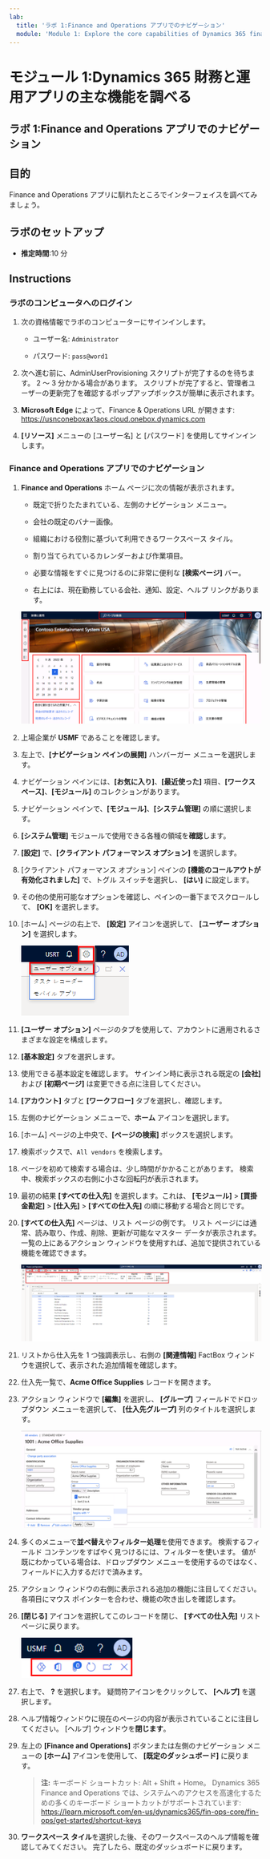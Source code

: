 ```yaml
---
lab:
  title: 'ラボ 1:Finance and Operations アプリでのナビゲーション'
  module: 'Module 1: Explore the core capabilities of Dynamics 365 finance and operations apps'
---
```


# モジュール 1:Dynamics 365 財務と運用アプリの主な機能を調べる

## ラボ 1:Finance and Operations アプリでのナビゲーション

## 目的

Finance and Operations アプリに馴れたところでインターフェイスを調べてみましょう。

## ラボのセットアップ

- **推定時間**:10 分

## Instructions

### ラボのコンピュータへのログイン

1.  次の資格情報でラボのコンピューターにサインインします。

    - ユーザー名: `Administrator`

    - パスワード: `pass@word1`

1.  次へ進む前に、AdminUserProvisioning スクリプトが完了するのを待ちます。 2 ～ 3 分かかる場合があります。 スクリプトが完了すると、管理者ユーザーの更新完了を確認するポップアップボックスが簡単に表示されます。 

1.  **Microsoft Edge** によって、Finance & Operations URL が開きます: <https://usnconeboxax1aos.cloud.onebox.dynamics.com>

1.  **[リソース]** メニューの [ユーザー名] と [パスワード] を使用してサインインします。 


### Finance and Operations アプリでのナビゲーション

1.  **Finance and Operations** ホーム ページに次の情報が表示されます。 

    - 既定で折りたたまれている、左側のナビゲーション メニュー。 

    - 会社の既定のバナー画像。 

    - 組織における役割に基づいて利用できるワークスペース タイル。 

    - 割り当てられているカレンダーおよび作業項目。 

    - 必要な情報をすぐに見つけるのに非常に便利な **[検索ページ]** バー。 

    - 右上には、現在勤務している会社、通知、設定、ヘルプ リンクがあります。 

    ![領域が強調表示された Dynamics 365 Finance and Operations のホーム ページ。](./media/m1-common-home-page.png)

1.  上場企業が **USMF** であることを確認します。 

1.  左上で、**[ナビゲーション ペインの展開]** ハンバーガー メニューを選択します。 

1.  ナビゲーション ペインには、**[お気に入り]**、**[最近使った]** 項目、**[ワークスペース]**、**[モジュール]** のコレクションがあります。 

1.  ナビゲーション ペインで、**[モジュール]**、**[システム管理]** の順に選択します。 

1.  **[システム管理]** モジュールで使用できる各種の領域を**確認**します。 

1.  **[設定]** で、**[クライアント パフォーマンス オプション]** を選択します。 

1.  [クライアント パフォーマンス オプション] ペインの **[機能のコールアウトが有効化されました]** で、トグル スイッチを選択し、 **[はい]** に設定します。 

1.  その他の使用可能なオプションを確認し、ペインの一番下までスクロールして、 **[OK]** を選択します。 

1.  [ホーム] ページの右上で、 **[設定]** アイコンを選択して、 **[ユーザー オプション]** を選択します。 

    ![設定アイコンおよびユーザー オプション ドロップダウン リストを示すスクリーンショット](./media/m1-common-settings-user-settings.png)

1.  **[ユーザー オプション]** ページのタブを使用して、アカウントに適用されるさまざまな設定を構成します。 

1.  **[基本設定]** タブを選択します。 

1.  使用できる基本設定を確認します。 サインイン時に表示される既定の **[会社]** および **[初期ページ]** は変更できる点に注目してください。 

1.  **[アカウント]** タブと **[ワークフロー]** タブを選択し、確認します。 

1.  左側のナビゲーション メニューで、**ホーム** アイコンを選択します。 

1.  [ホーム] ページの上中央で、**[ページの検索]** ボックスを選択します。 

1.  検索ボックスで、`All vendors` を検索します。 

1.  ページを初めて検索する場合は、少し時間がかかることがあります。 検索中、検索ボックスの右側に小さな回転円が表示されます。 

1.  最初の結果 **[すべての仕入先]** を選択します。これは、 **[モジュール]**  >  **[買掛金勘定]**  >  **[仕入先]**  >  **[すべての仕入先]** の順に移動する場合と同じです。 

1.  **[すべての仕入先]** ページは、リスト ページの例です。 リスト ページには通常、読み取り、作成、削除、更新が可能なマスター データが表示されます。 一覧の上にあるアクション ウィンドウを使用すれば、追加で提供されている機能を確認できます。 

    ![メニュー機能が強調表示されているすべての仕入先リスト](./media/m1-common-all-vendor-list-page.png)

1.  リストから仕入先を 1 つ強調表示し、右側の **[関連情報]** FactBox ウィンドウを選択して、表示された追加情報を確認します。 

1.  仕入先一覧で、**Acme Office Supplies** レコードを開きます。 

1.  アクション ウィンドウで **[編集]** を選択し、 **[グループ]** フィールドでドロップダウン メニューを選択して、 **[仕入先グループ]** 列のタイトルを選択します。 

    ![Acme Office Supplies の仕入先グループ列タイトルのスクリーンショット。](./media/m1-common-vendor-group-menu-24493345.png)

1.  多くのメニューで**並べ替え**や**フィルター処理**を使用できます。 検索するフィールド コンテンツをすばやく見つけるには、フィルターを使います。 値が既にわかっている場合は、ドロップダウン メニューを使用するのではなく、フィールドに入力するだけで済みます。 

1.  アクション ウィンドウの右側に表示される追加の機能に注目してください。 各項目にマウス ポインターを合わせ、機能の吹き出しを確認します。 

1.  **[閉じる]** アイコンを選択してこのレコードを閉じ、 **[すべての仕入先]** リスト ページに戻ります。 

    ![Power Apps、Office アプリへの接続、添付ファイル、[更新]、[新しいウィンドウで開く]、[閉じる] ボタンの追加機能を示すリスト ページの右上メニュー](./media/m1-common-list-page-additional-features-menu.png)

1.  右上で、 **?** を選択します。 疑問符アイコンをクリックして、 **[ヘルプ]** を選択します。 

1.  ヘルプ情報ウィンドウに現在のページの内容が表示されていることに注目してください。 [ヘルプ] ウィンドウを**閉じます**。 

1.  左上の **[Finance and Operations]** ボタンまたは左側のナビゲーション メニューの **[ホーム]** アイコンを使用して、 **[既定のダッシュボード]** に戻ります。 

    > **注:** キーボード ショートカット: Alt + Shift + Home。 Dynamics 365 Finance and Operations では、システムへのアクセスを高速化するための多くのキーボード ショートカットがサポートされています: https://learn.microsoft.com/en-us/dynamics365/fin-ops-core/fin-ops/get-started/shortcut-keys

1.  **ワークスペース タイル**を選択した後、そのワークスペースのヘルプ情報を確認してみてください。 完了したら、既定のダッシュボードに戻ります。 

